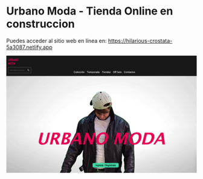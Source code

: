 # Urbano Moda - Tienda Online en construccion

Puedes acceder al sitio web en línea en: https://hilarious-crostata-5a3087.netlify.app

<img src="https://raw.githubusercontent.com/ruben-lugo1/Moda-Urbano.github.io/main/Urbano%20Moda.png">
